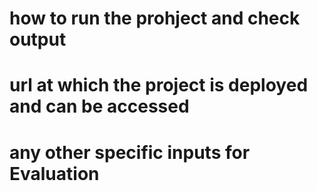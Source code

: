 # how to run the prohject and check output


# url at which the project is deployed and can be accessed


# any other specific inputs for Evaluation
